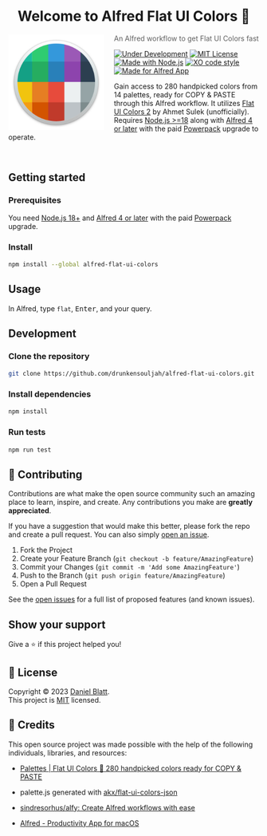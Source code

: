 <h1 align="center">Welcome to Alfred Flat UI Colors 👋</h1>

<img src="icon.png" align="left" width="192px" height="192px"/>
<img align="left" width="0" height="192px" hspace="10"/>

> An Alfred workflow to get Flat UI Colors fast

[![Under Development](https://img.shields.io/badge/under-development-orange.svg)](https://github.com/drunkensouljah/alfred-flat-ui-colors) [![MIT License](https://img.shields.io/badge/LICENSE-MIT-red.svg)](https://github.com/drunkensouljah/alfred-flat-ui-colors/blob/main/LICENSE "Show License") [![Made with Node.js](https://img.shields.io/badge/Node.js->=18-blue?logo=node.js&logoColor=white)](https://nodejs.org "Go to Node.js homepage") [![XO code style](https://shields.io/badge/code_style-5ed9c7?logo=xo&labelColor=gray)](https://github.com/xojs/xo) [![Made for Alfred App](https://img.shields.io/badge/Alfred_%3E=4-workflow-494949?labelColor=5c1f87)](https://www.alfredapp.com/ "Go to Alfred homepage")

Gain access to 280 handpicked colors from 14 palettes, ready for COPY & PASTE through this Alfred workflow. It utilizes [Flat UI Colors 2](https://flatuicolors.com/) by Ahmet Sulek (unofficially). Requires [Node.js >=18](https://nodejs.org) along with [Alfred 4 or later](https://www.alfredapp.com) with the paid [Powerpack](https://www.alfredapp.com/powerpack/) upgrade to operate.

<br>

## Getting started

### Prerequisites

You need [Node.js 18+](https://nodejs.org) and [Alfred 4 or later](https://www.alfredapp.com) with the paid [Powerpack](https://www.alfredapp.com/powerpack/) upgrade.

### Install

```sh
npm install --global alfred-flat-ui-colors
```

## Usage

In Alfred, type `flat`, <kbd>Enter</kbd>, and your query.

## Development

### Clone the repository

```sh
git clone https://github.com/drunkensouljah/alfred-flat-ui-colors.git
```

### Install dependencies

```sh
npm install
```

### Run tests

```sh
npm run test
```

## 🤝 Contributing

Contributions are what make the open source community such an amazing place to learn, inspire, and create. Any contributions you make are **greatly appreciated**.

If you have a suggestion that would make this better, please fork the repo and create a pull request. You can also simply [open an issue](https://github.com/drunkensouljah/alfred-flat-ui-colors/issues).

1. Fork the Project
2. Create your Feature Branch (`git checkout -b feature/AmazingFeature`)
3. Commit your Changes (`git commit -m 'Add some AmazingFeature'`)
4. Push to the Branch (`git push origin feature/AmazingFeature`)
5. Open a Pull Request

See the [open issues](https://github.com/drunkensouljah/alfred-flat-ui-colors/issues) for a full list of proposed features (and known issues).

## Show your support

Give a ⭐️ if this project helped you!

## 📝 License

Copyright © 2023 [Daniel Blatt](https://github.com/drunkensouljah).<br />
This project is [MIT](https://github.com/drunkensouljah/alfred-flat-ui-colors/blob/main/LICENSE) licensed.

## 👏 Credits

This open source project was made possible with the help of the following individuals, libraries, and resources:

* [Palettes | Flat UI Colors 🎨 280 handpicked colors ready for COPY & PASTE](https://flatuicolors.com/)
* palette.js generated with [akx/flat-ui-colors-json](https://github.com/akx/flat-ui-colors-json)
* [sindresorhus/alfy: Create Alfred workflows with ease](https://github.com/sindresorhus/alfy)

* [Alfred - Productivity App for macOS](https://www.alfredapp.com/)
